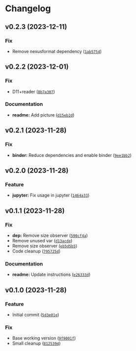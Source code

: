 # Changelog

<!--next-version-placeholder-->

## v0.2.3 (2023-12-11)

### Fix

* Remove nexusformat dependency ([`1ab5754`](https://github.com/Kitware/air-sans/commit/1ab575414ccb99ccaaffa10c67ad95215f0a4bb9))

## v0.2.2 (2023-12-01)

### Fix

* D11+reader ([`8b7a307`](https://github.com/Kitware/air-sans/commit/8b7a3070c6856a71785e0bb45105e0485528cf06))

### Documentation

* **readme:** Add picture ([`d15eb2d`](https://github.com/Kitware/air-sans/commit/d15eb2deed5c13186ed008807a9b8852099761c4))

## v0.2.1 (2023-11-28)

### Fix

* **binder:** Reduce dependencies and enable binder ([`9ee1bb2`](https://github.com/Kitware/air-sans/commit/9ee1bb28c0d16cee579193a0055ccdb62b947567))

## v0.2.0 (2023-11-28)

### Feature

* **jupyter:** Fix usage in jupyter ([`1464a33`](https://github.com/Kitware/air-sans/commit/1464a33b3e3cdcdcfb75066b9a3a31247bdd2cc2))

## v0.1.1 (2023-11-28)

### Fix

* **dep:** Remove size observer ([`590cf4a`](https://github.com/Kitware/air-sans/commit/590cf4a1d72ebea14166686aeb18398178df5af2))
* Remove unused var ([`d13acde`](https://github.com/Kitware/air-sans/commit/d13acde3427c289ce77b0081c4f2df71ccdbc24f))
* Remove size observer ([`eb5d5b5`](https://github.com/Kitware/air-sans/commit/eb5d5b5c5829f851922a2ef566d59d32c35506e6))
* Code cleanup ([`795725d`](https://github.com/Kitware/air-sans/commit/795725da6a471c60248816feac857e6ff8250c9f))

### Documentation

* **readme:** Update instructions ([`e26333d`](https://github.com/Kitware/air-sans/commit/e26333da3834ef1e72258ed681b5c2d6dd3453c6))

## v0.1.0 (2023-11-28)

### Feature

* Initial commit ([`5d3e01e`](https://github.com/Kitware/air-sans/commit/5d3e01ecf382f1cabde001d40734f3e47c50f00d))

### Fix

* Base working version ([`9f9001f`](https://github.com/Kitware/air-sans/commit/9f9001fe63f551fc9526183d06cad32d6551ff8e))
* Small cleanup ([`8125394`](https://github.com/Kitware/air-sans/commit/8125394989d3403e36194915660ed5cf4913462e))
